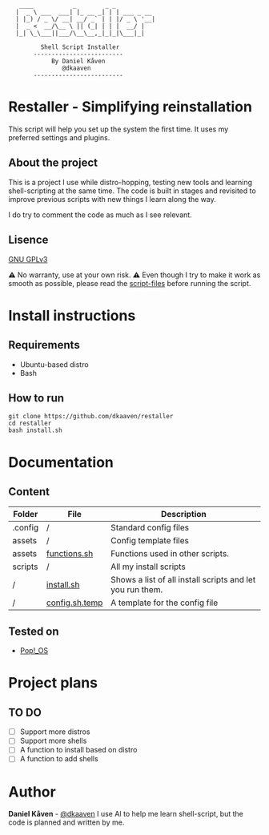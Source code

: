 ```
   ____           _        _ _           
  |  _ \ ___  ___| |_ __ _| | | ___ _ __ 
  | |_) / _ \/ __| __/ _` | | |/ _ \ '__|
  |  _ <  __/\__ \ || (_| | | |  __/ |   
  |_| \_\___||___/\__\__,_|_|_|\___|_|   

         Shell Script Installer
       -------------------------
            By Daniel Kåven
               @dkaaven
       -------------------------
```


# Restaller - Simplifying reinstallation

This script will help you set up the system the first time. It uses my preferred settings and plugins. 

## About the project

This is a project I use while distro-hopping, testing new tools and learning shell-scripting at the same time.
The code is built in stages and revisited to improve previous scripts with new things I learn along the way.

I do try to comment the code as much as I see relevant.

## Lisence
[GNU GPLv3](LICENSE)

⚠️ No warranty, use at your own risk. ⚠️ 
Even though I try to make it work as smooth as possible, please read the [script-files](scripts/README.md) before running the script.


# Install instructions
## Requirements
* Ubuntu-based distro
* Bash


## How to run
```
git clone https://github.com/dkaaven/restaller
cd restaller
bash install.sh

```

# Documentation



## Content
| Folder | File | Description |
|---|---|---|
| .config| / | Standard config files |
| assets | / | Config template files |
| assets | [functions.sh](assets/functions.sh) | Functions used in other scripts.  |
| scripts | / | All my install scripts |
| / | [install.sh](install.sh) | Shows a list of all install scripts and let you run them. |
| / | [config.sh.temp](config.sh.temp) | A template for the config file |

## Tested on
* [Pop!_OS](https://system76.com/pop/)

# Project plans


## TO DO
- [ ] Support more distros
- [ ] Support more shells
- [ ] A function to install based on distro
- [ ] A function to add shells

# Author
**Daniel Kåven** - [@dkaaven](https://github.com/dkaaven)
I use AI to help me learn shell-script, but the code is planned and written by me.